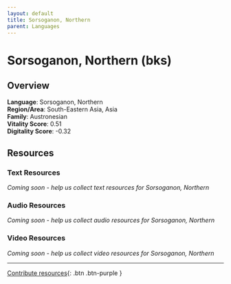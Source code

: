 ```yaml
---
layout: default
title: Sorsoganon, Northern
parent: Languages
---
```


# Sorsoganon, Northern (bks)

## Overview

**Language**: Sorsoganon, Northern  
**Region/Area**: South-Eastern Asia, Asia  
**Family**: Austronesian  
**Vitality Score**: 0.51  
**Digitality Score**: -0.32  

## Resources

### Text Resources
*Coming soon - help us collect text resources for Sorsoganon, Northern*

### Audio Resources
*Coming soon - help us collect audio resources for Sorsoganon, Northern*

### Video Resources
*Coming soon - help us collect video resources for Sorsoganon, Northern*

---

[Contribute resources](https://fairtrain.github.io/){: .btn .btn-purple }
